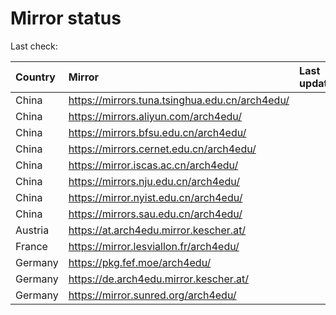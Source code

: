 <script src="./time.js"></script>
# Mirror status
Last check: <script type="text/javascript">localize(1721899329.2263627);</script>

|Country|Mirror|Last update|
|:------|:-----|:----------|
|China|https://mirrors.tuna.tsinghua.edu.cn/arch4edu/|<script type="text/javascript">localize(1721846211);</script>|
|China|https://mirrors.aliyun.com/arch4edu/|<script type="text/javascript">localize(1721846211);</script>|
|China|https://mirrors.bfsu.edu.cn/arch4edu/|<script type="text/javascript">localize(1721846211);</script>|
|China|https://mirrors.cernet.edu.cn/arch4edu/|<script type="text/javascript">localize(1721846211);</script>|
|China|https://mirror.iscas.ac.cn/arch4edu/|<script type="text/javascript">localize(1721846211);</script>|
|China|https://mirrors.nju.edu.cn/arch4edu/|<script type="text/javascript">localize(1721846211);</script>|
|China|https://mirror.nyist.edu.cn/arch4edu/|<script type="text/javascript">localize(1721846211);</script>|
|China|https://mirrors.sau.edu.cn/arch4edu/|<script type="text/javascript">localize(1721846211);</script>|
|Austria|https://at.arch4edu.mirror.kescher.at/|<script type="text/javascript">localize(1721846211);</script>|
|France|https://mirror.lesviallon.fr/arch4edu/|<script type="text/javascript">localize(1721846211);</script>|
|Germany|https://pkg.fef.moe/arch4edu/|<script type="text/javascript">localize(1721846211);</script>|
|Germany|https://de.arch4edu.mirror.kescher.at/|<script type="text/javascript">localize(1721846211);</script>|
|Germany|https://mirror.sunred.org/arch4edu/|<script type="text/javascript">localize(1721846211);</script>|

<script src="./tablefilter/tablefilter.js"></script>
<script src="./table.js"></script>